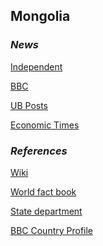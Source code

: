 ## Mongolia ##

### _News_ ###

[Independent](https://www.independent.co.uk/topic/Mongolia)

[BBC](https://www.bbc.com/news/topics/cjnwl8q4qm2t/mongolia)

[UB Posts](http://theubposts.com/)

[Economic Times](https://economictimes.indiatimes.com/topic/Mongolia)

[]()

[]()

[]()

[]()

### _References_ ###
[Wiki](https://en.wikipedia.org/wiki/Mongolia)

[World fact book](https://www.cia.gov/library/publications/resources/the-world-factbook/geos/mg.html)

[State department](https://www.state.gov/countries-areas/mongolia/)

[BBC Country Profile](https://www.bbc.com/news/world-asia-pacific-15460525)
